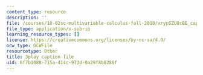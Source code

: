 ```yaml
---
content_type: resource
description: ''
file: /courses/18-02sc-multivariable-calculus-fall-2010/xrypSZU8cBE_captions.vtt
file_type: application/x-subrip
learning_resource_types: []
license: https://creativecommons.org/licenses/by-nc-sa/4.0/
ocw_type: OCWFile
resourcetype: Other
title: 3play caption file
uid: 6f7b1088-715a-414c-973d-0a29f8b8286f
---
```

